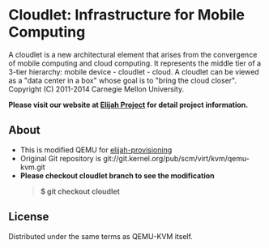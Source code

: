 Cloudlet: Infrastructure for Mobile Computing
========================================================

A cloudlet is a new architectural element that arises from the convergence of
mobile computing and cloud computing. It represents the middle tier of a
3-tier hierarchy:  mobile device - cloudlet - cloud.   A cloudlet can be
viewed as a "data center in a box" whose  goal is to "bring the cloud closer".  
Copyright (C) 2011-2014 Carnegie Mellon University.

**Please visit our website at [Elijah Project](http://elijah.cs.cmu.edu/) for detail project information.**



About
-----

* This is modified QEMU for [elijah-provisioning](https://github.com/cmusatyalab/elijah-provisioning) 
* Original Git repository is git://git.kernel.org/pub/scm/virt/kvm/qemu-kvm.git
* **Please checkout cloudlet branch to see the modification**
    > **$ git checkout cloudlet**



License
--------

Distributed under the same terms as QEMU-KVM itself.

